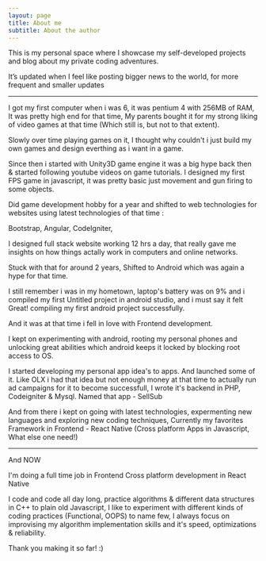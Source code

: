 ```yaml
---
layout: page
title: About me
subtitle: About the author
---
```

This is my personal space where I showcase my self-developed projects and blog about my private coding adventures.

It’s updated when I feel like posting bigger news to the world, for more frequent and smaller updates

________________________________________________________________________________________________________________________

I got my first computer when i was 6, it was pentium 4 with 256MB of RAM, It was pretty high end for that time, My parents bought it for my strong liking of video games at that time (Which still is, but not to that extent).

Slowly over time playing games on it, I thought why couldn't i just build my own games and design everthing as i want in a game.

Since then i started with Unity3D game engine it was a big hype back then & started following youtube videos on game tutorials. I designed my first FPS game in javascript, it was pretty basic just movement and gun firing to some objects.

Did game development hobby for a year and shifted to web technologies for websites using latest technologies of that time :

Bootstrap,
Angular,
CodeIgniter,

I designed full stack website working 12 hrs a day, that really gave me insights on how things actally work in computers and online networks.

Stuck with that for around 2 years, Shifted to Android which was again a hype for that time.

I still remember i was in my hometown, laptop's battery was on 9% and i compiled my first Untitled project in android studio, and i must say it felt Great! compiling my first android project successfully.

And it was at that time i fell in love with Frontend development.

I kept on experimenting with android, rooting my personal phones and unlocking great abilities which android keeps it locked by blocking root access to OS.

I started developing my personal app idea's to apps. And launched some of it. Like OLX i had that idea but not enough money at that time to actually run ad campaigns for it to become successfull, I wrote it's backend in PHP, Codeigniter & Mysql. Named that app - SellSub

And from there i kept on going with latest technologies, expermenting new languages and exploring new coding techniques, Currently my favorites Framework in Frontend - React Native (Cross platform Apps in Javascript, What else one need!)

______________________________

And NOW 

I'm doing a full time job in Frontend Cross platform development in React Native

I code and code all day long, practice algorithms & different data structures in C++ to plain old Javascript, I like to experiment with different kinds of coding practices (Functional, OOPS) to name few, I always focus on improvising my algorithm implementation skills and it's speed, optimizations & reliability.

Thank you making it so far! :)



<!-- To be honest, I'm having some trouble remembering right now, so why don't you just watch [my movie](https://en.wikipedia.org/wiki/The_Princess_Bride_%28film%29) and it will answer **all** your questions. -->
